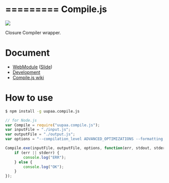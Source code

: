 =========
Compile.js
=========

![](https://travis-ci.org/uupaa/Compile.js.png)

Closure Compiler wrapper.

# Document

- [WebModule](https://github.com/uupaa/WebModule) ([Slide](http://uupaa.github.io/Slide/slide/WebModule/index.html))
- [Development](https://github.com/uupaa/WebModule/wiki/Development)
- [Compile.js wiki](https://github.com/uupaa/Compile.js/wiki/Compile)


# How to use

```sh
$ npm install -g uupaa.compile.js
```

```js
// for Node.js
var Compile = require("uupaa.compile.js");
var inputFile = "./input.js";
var outputFile = "./output.js";
var options = "--compilation_level ADVANCED_OPTIMIZATIONS --formatting pretty_print";

Compile.exe(inputFile, outputFile, options, function(err, stdout, stderr) {
    if (err || stderr) {
        console.log("ERR");
    } else {
        console.log("OK");
    }
});
```

